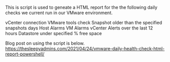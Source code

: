This is script is used to geneate a HTML report for the the following daily checks we current run in our VMware environment. 

vCenter connection
VMware tools check
Snapshot older than the specified snapshots days
Host Alarms
VM Alarms
vCenter Alerts over the last 12 hours
Datastore under specified % free space

Blog post on using the script is below. 
https://thesleepyadmins.com/2021/04/24/vmware-daily-health-check-html-report-powershell/
